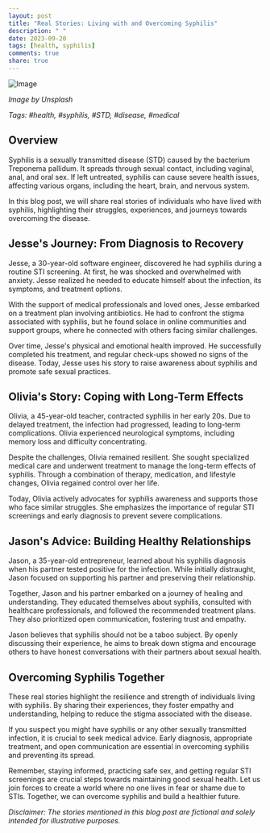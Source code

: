 ```yaml
---
layout: post
title: "Real Stories: Living with and Overcoming Syphilis"
description: " "
date: 2023-09-20
tags: [health, syphilis]
comments: true
share: true
---
```


![Image](https://source.unsplash.com/1600x900/?health)

*Image by Unsplash*

*Tags: #health, #syphilis, #STD, #disease, #medical*

## Overview

Syphilis is a sexually transmitted disease (STD) caused by the bacterium Treponema pallidum. It spreads through sexual contact, including vaginal, anal, and oral sex. If left untreated, syphilis can cause severe health issues, affecting various organs, including the heart, brain, and nervous system.

In this blog post, we will share real stories of individuals who have lived with syphilis, highlighting their struggles, experiences, and journeys towards overcoming the disease.

## Jesse's Journey: From Diagnosis to Recovery

Jesse, a 30-year-old software engineer, discovered he had syphilis during a routine STI screening. At first, he was shocked and overwhelmed with anxiety. Jesse realized he needed to educate himself about the infection, its symptoms, and treatment options.

With the support of medical professionals and loved ones, Jesse embarked on a treatment plan involving antibiotics. He had to confront the stigma associated with syphilis, but he found solace in online communities and support groups, where he connected with others facing similar challenges.

Over time, Jesse's physical and emotional health improved. He successfully completed his treatment, and regular check-ups showed no signs of the disease. Today, Jesse uses his story to raise awareness about syphilis and promote safe sexual practices.

## Olivia's Story: Coping with Long-Term Effects

Olivia, a 45-year-old teacher, contracted syphilis in her early 20s. Due to delayed treatment, the infection had progressed, leading to long-term complications. Olivia experienced neurological symptoms, including memory loss and difficulty concentrating.

Despite the challenges, Olivia remained resilient. She sought specialized medical care and underwent treatment to manage the long-term effects of syphilis. Through a combination of therapy, medication, and lifestyle changes, Olivia regained control over her life.

Today, Olivia actively advocates for syphilis awareness and supports those who face similar struggles. She emphasizes the importance of regular STI screenings and early diagnosis to prevent severe complications.

## Jason's Advice: Building Healthy Relationships

Jason, a 35-year-old entrepreneur, learned about his syphilis diagnosis when his partner tested positive for the infection. While initially distraught, Jason focused on supporting his partner and preserving their relationship.

Together, Jason and his partner embarked on a journey of healing and understanding. They educated themselves about syphilis, consulted with healthcare professionals, and followed the recommended treatment plans. They also prioritized open communication, fostering trust and empathy.

Jason believes that syphilis should not be a taboo subject. By openly discussing their experience, he aims to break down stigma and encourage others to have honest conversations with their partners about sexual health.

## Overcoming Syphilis Together

These real stories highlight the resilience and strength of individuals living with syphilis. By sharing their experiences, they foster empathy and understanding, helping to reduce the stigma associated with the disease.

If you suspect you might have syphilis or any other sexually transmitted infection, it is crucial to seek medical advice. Early diagnosis, appropriate treatment, and open communication are essential in overcoming syphilis and preventing its spread.

Remember, staying informed, practicing safe sex, and getting regular STI screenings are crucial steps towards maintaining good sexual health. Let us join forces to create a world where no one lives in fear or shame due to STIs. Together, we can overcome syphilis and build a healthier future.

*Disclaimer: The stories mentioned in this blog post are fictional and solely intended for illustrative purposes.*